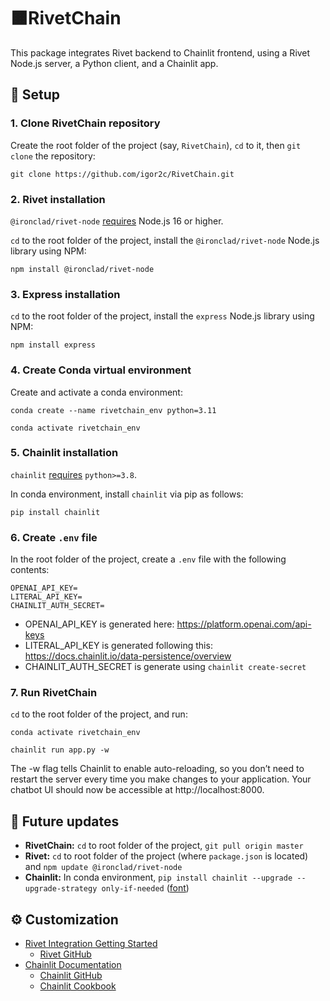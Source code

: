 # 🟧️RivetChain

This package integrates Rivet backend to Chainlit frontend, using a Rivet Node.js server, a Python client, and a Chainlit app.


## 🚀 Setup

### 1. Clone RivetChain repository

Create the root folder of the project (say, `RivetChain`), `cd` to it, then `git clone` the repository:

```
git clone https://github.com/igor2c/RivetChain.git
```

### 2. Rivet installation

`@ironclad/rivet-node` [requires](https://rivet.ironcladapp.com/docs/api-reference/node/overview) Node.js 16 or higher.

`cd` to the root folder of the project, install the `@ironclad/rivet-node` Node.js library using NPM:

```
npm install @ironclad/rivet-node
```

### 3. Express installation

`cd` to the root folder of the project, install the `express` Node.js library using NPM:

```
npm install express
```

### 4. Create Conda virtual environment

Create and activate a conda environment:

```
conda create --name rivetchain_env python=3.11
```

```
conda activate rivetchain_env
```

### 5. Chainlit installation

`chainlit` [requires](https://docs.chainlit.io/get-started/installation) `python>=3.8`.

In conda environment, install `chainlit` via pip as follows:

```
pip install chainlit
```

### 6. Create `.env` file

In the root folder of the project, create a `.env` file with the following contents:

```
OPENAI_API_KEY=
LITERAL_API_KEY=
CHAINLIT_AUTH_SECRET=
```

- OPENAI_API_KEY is generated here: https://platform.openai.com/api-keys
- LITERAL_API_KEY is generated following this: https://docs.chainlit.io/data-persistence/overview
- CHAINLIT_AUTH_SECRET is generate using `chainlit create-secret`

### 7. Run RivetChain

`cd` to the root folder of the project, and run:

```
conda activate rivetchain_env
```

```
chainlit run app.py -w
```

The -w flag tells Chainlit to enable auto-reloading, so you don’t need to restart the server every time you make changes to your application. Your chatbot UI should now be accessible at http://localhost:8000.

## 🔧 Future updates

- **RivetChain:** `cd` to root folder of the project, `git pull origin master`
- **Rivet:** `cd` to root folder of the project (where `package.json` is located) and `npm update @ironclad/rivet-node`
- **Chainlit:** In conda environment, `pip install chainlit --upgrade --upgrade-strategy only-if-needed` ([font](https://stackoverflow.com/a/10440459))

## ⚙️ Customization

- [Rivet Integration Getting Started](https://rivet.ironcladapp.com/docs/api-reference/getting-started-integration)
  - [Rivet GitHub](https://github.com/ironclad/rivet)
- [Chainlit Documentation](https://docs.chainlit.io/get-started/overview)
  - [Chainlit GitHub](https://github.com/Chainlit/chainlit)
   - [Chainlit Cookbook](https://github.com/Chainlit/cookbook)

